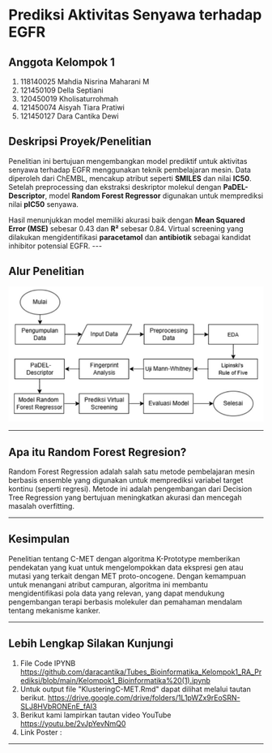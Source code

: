 # Prediksi Aktivitas Senyawa terhadap EGFR  

## **Anggota Kelompok 1**  
1. 118140025 Mahdia Nisrina Maharani M  
2. 121450109 Della Septiani  
3. 120450019 Kholisaturrohmah  
4. 121450074 Aisyah Tiara Pratiwi  
5. 121450127 Dara Cantika Dewi  

## **Deskripsi Proyek/Penelitian**  
Penelitian ini bertujuan mengembangkan model prediktif untuk aktivitas senyawa terhadap EGFR menggunakan teknik pembelajaran mesin. Data diperoleh dari ChEMBL, mencakup atribut seperti **SMILES** dan nilai **IC50**. Setelah preprocessing dan ekstraksi deskriptor molekul dengan **PaDEL-Descriptor**, model **Random Forest Regressor** digunakan untuk memprediksi nilai **pIC50** senyawa.  

Hasil menunjukkan model memiliki akurasi baik dengan **Mean Squared Error (MSE)** sebesar 0.43 dan **R²** sebesar 0.84. Virtual screening yang dilakukan mengidentifikasi **paracetamol** dan **antibiotik** sebagai kandidat inhibitor potensial EGFR.  ---

## Alur Penelitian
![Alur Penelitian Menggunakan Random Forest Regresi](https://github.com/daracantika/Tubes_Bioinformatika_Kelompok1_RA_Prediksi/blob/main/Flowchart.jpg)

---

## Apa itu Random Forest Regresion?
Random Forest Regression adalah salah satu metode pembelajaran mesin berbasis ensemble yang digunakan untuk memprediksi variabel target kontinu (seperti regresi). Metode ini adalah pengembangan dari Decision Tree Regression yang bertujuan meningkatkan akurasi dan mencegah masalah overfitting.

---

## Kesimpulan
Penelitian tentang C-MET dengan algoritma K-Prototype memberikan pendekatan yang kuat untuk mengelompokkan data ekspresi gen atau mutasi yang terkait dengan MET proto-oncogene. Dengan kemampuan untuk menangani atribut campuran, algoritma ini membantu mengidentifikasi pola data yang relevan, yang dapat mendukung pengembangan terapi berbasis molekuler dan pemahaman mendalam tentang mekanisme kanker.

---
## Lebih Lengkap Silakan Kunjungi
1. File Code IPYNB https://github.com/daracantika/Tubes_Bioinformatika_Kelompok1_RA_Prediksi/blob/main/Kelompok1_Bioinformatika%20(1).ipynb
2. Untuk output file "KlusteringC-MET.Rmd" dapat dilihat melalui tautan berikut.
https://drive.google.com/drive/folders/1L1pWZx9rEoSRN-SLJ8HVbRONEnE_fAI3
3. Berikut kami lampirkan tautan video YouTube
https://youtu.be/2vJpYevNmQ0
4. Link Poster : 
---
